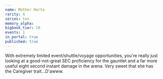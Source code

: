 ```yaml
---
name: Mother Horta
rarity: 4
series: tos
memory_alpha:
bigbook_tier: 10
events: 1
in_portal: true
published: true
---
```


With extremely limited event/shuttle/voyage opportunities, you're really just looking at a good-not-great SEC proficiency for the gauntlet and a far more useful eight second instant damage in the arena. Very sweet that she has the Caregiver trait...D'awww.
